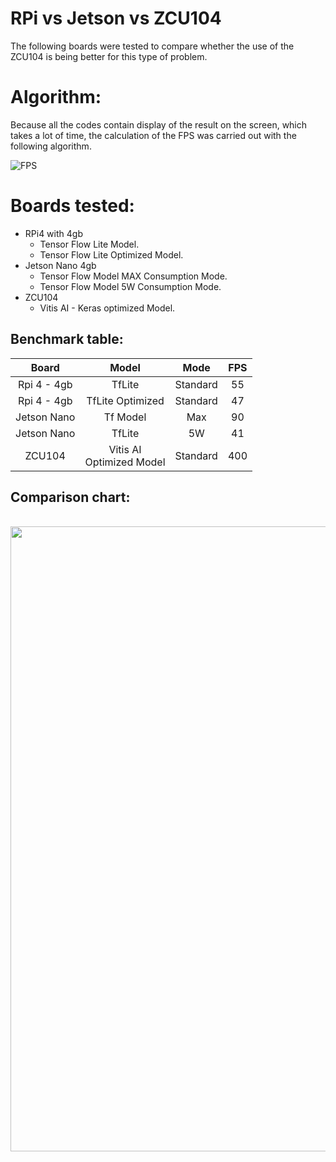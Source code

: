 # RPi vs Jetson vs ZCU104

The following boards were tested to compare whether the use of the ZCU104 is being better for this type of problem.

# Algorithm:

Because all the codes contain display of the result on the screen, which takes a lot of time, the calculation of the FPS was carried out with the following algorithm.

![FPS](https://i.ibb.co/qkTRsj7/FPS.png)

# Boards tested:

- RPi4 with 4gb
    - Tensor Flow Lite Model.
    - Tensor Flow Lite Optimized Model.
- Jetson Nano 4gb
    - Tensor Flow Model MAX Consumption Mode.
    - Tensor Flow Model 5W Consumption Mode.
- ZCU104
    - Vitis AI - Keras optimized Model.

## Benchmark table:

| Board       | Model                    | Mode      | FPS |
|  :--------: | :----------------------: | :-------: | :-: |
| Rpi 4 - 4gb | TfLite                   | Standard  | 55  |
| Rpi 4 - 4gb | TfLite Optimized         | Standard  | 47  |
| Jetson Nano | Tf Model                 | Max       | 90  |
| Jetson Nano | TfLite                   | 5W        | 41  |
| ZCU104      | Vitis AI <br /> Optimized Model | Standard  | 400 |

## Comparison chart:

<br />
<kbd>
<img src="https://i.ibb.co/yWxNvS6/Final-Benchmark.png" width="1000" />
</kbd>